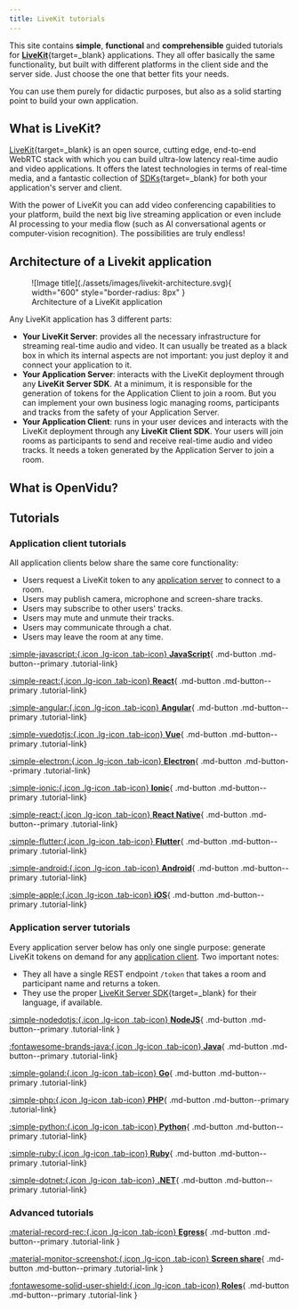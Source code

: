 ```yaml
---
title: LiveKit tutorials
---
```


This site contains **simple**, **functional** and **comprehensible** guided tutorials for [**LiveKit**](https://livekit.io/){target=\_blank} applications. They all offer basically the same functionality, but built with different platforms in the client side and the server side. Just choose the one that better fits your needs.

You can use them purely for didactic purposes, but also as a solid starting point to build your own application.

## What is LiveKit?

[LiveKit](https://livekit.io/){target=\_blank} is an open source, cutting edge, end-to-end WebRTC stack with which you can build ultra-low latency real-time audio and video applications. It offers the latest technologies in terms of real-time media, and a fantastic collection of [SDKs](https://docs.livekit.io/reference/){target=\_blank} for both your application's server and client.

With the power of LiveKit you can add video conferencing capabilities to your platform, build the next big live streaming application or even include AI processing to your media flow (such as AI conversational agents or computer-vision recognition). The possibilities are truly endless!

## Architecture of a Livekit application

<figure markdown="span">
  ![Image title](./assets/images/livekit-architecture.svg){ width="600" style="border-radius: 8px" }
  <figcaption>Architecture of a LiveKit application</figcaption>
</figure>

Any LiveKit application has 3 different parts:

- **Your LiveKit Server**: provides all the necessary infrastructure for streaming real-time audio and video. It can usually be treated as a black box in which its internal aspects are not important: you just deploy it and connect your application to it.
- **Your Application Server**: interacts with the LiveKit deployment through any **LiveKit Server SDK**. At a minimum, it is responsible for the generation of tokens for the Application Client to join a room. But you can implement your own business logic managing rooms, participants and tracks from the safety of your Application Server.
- **Your Application Client**: runs in your user devices and interacts with the LiveKit deployment through any **LiveKit Client SDK**. Your users will join rooms as participants to send and receive real-time audio and video tracks. It needs a token generated by the Application Server to join a room.

## What is OpenVidu?

## Tutorials

### Application client tutorials

All application clients below share the same core functionality:

- Users request a LiveKit token to any [application server](#application-server-tutorials) to connect to a room.
- Users may publish camera, microphone and screen-share tracks.
- Users may subscribe to other users' tracks.
- Users may mute and unmute their tracks.
- Users may communicate through a chat.
- Users may leave the room at any time.

<div class="tutorials-container" markdown>

[:simple-javascript:{.icon .lg-icon .tab-icon} **JavaScript**](./tutorials/application-client/javascript.md){ .md-button .md-button--primary .tutorial-link}

[:simple-react:{.icon .lg-icon .tab-icon} **React**](./tutorials/application-client/react.md){ .md-button .md-button--primary .tutorial-link}

[:simple-angular:{.icon .lg-icon .tab-icon} **Angular**](./tutorials/application-client/angular.md){ .md-button .md-button--primary .tutorial-link}

[:simple-vuedotjs:{.icon .lg-icon .tab-icon} **Vue**](./tutorials/application-client/vue.md){ .md-button .md-button--primary .tutorial-link}

[:simple-electron:{.icon .lg-icon .tab-icon} **Electron**](./tutorials/application-client/electron.md){ .md-button .md-button--primary .tutorial-link}

[:simple-ionic:{.icon .lg-icon .tab-icon} **Ionic**](./tutorials/application-client/ionic.md){ .md-button .md-button--primary .tutorial-link}

[:simple-react:{.icon .lg-icon .tab-icon} **React Native**](./tutorials/application-client/react.md){ .md-button .md-button--primary .tutorial-link}

[:simple-flutter:{.icon .lg-icon .tab-icon} **Flutter**](./tutorials/application-client/flutter.md){ .md-button .md-button--primary .tutorial-link}

[:simple-android:{.icon .lg-icon .tab-icon} **Android**](./tutorials/application-client/android.md){ .md-button .md-button--primary .tutorial-link}

[:simple-apple:{.icon .lg-icon .tab-icon} **iOS**](./tutorials/application-client/ios.md){ .md-button .md-button--primary .tutorial-link}

</div>

### Application server tutorials

Every application server below has only one single purpose: generate LiveKit tokens on demand for any [application client](#application-client-tutorials). Two important notes:

- They all have a single REST endpoint `/token` that takes a room and participant name and returns a token.
- They use the proper [LiveKit Server SDK](https://docs.livekit.io/reference/){target=\_blank} for their language, if available.

<div class="tutorials-container" markdown>

[:simple-nodedotjs:{.icon .lg-icon .tab-icon} **NodeJS**](./tutorials/application-server/node.md){ .md-button .md-button--primary .tutorial-link }

[:fontawesome-brands-java:{.icon .lg-icon .tab-icon} **Java**](./tutorials/application-server/java.md){ .md-button .md-button--primary .tutorial-link}

[:simple-goland:{.icon .lg-icon .tab-icon} **Go**](./tutorials/application-server/go.md){ .md-button .md-button--primary .tutorial-link}

[:simple-php:{.icon .lg-icon .tab-icon} **PHP**](./tutorials/application-server/php.md){ .md-button .md-button--primary .tutorial-link}

[:simple-python:{.icon .lg-icon .tab-icon} **Python**](./tutorials/application-server/python.md){ .md-button .md-button--primary .tutorial-link}

[:simple-ruby:{.icon .lg-icon .tab-icon} **Ruby**](./tutorials/application-server/ruby.md){ .md-button .md-button--primary .tutorial-link}

[:simple-dotnet:{.icon .lg-icon .tab-icon} **.NET**](./tutorials/application-server/dotnet.md){ .md-button .md-button--primary .tutorial-link}

</div>

### Advanced tutorials

<div class="tutorials-container" markdown>

[:material-record-rec:{.icon .lg-icon .tab-icon} **Egress**](./tutorials/advanced-tutorials/recording.md){ .md-button .md-button--primary .tutorial-link }

[:material-monitor-screenshot:{.icon .lg-icon .tab-icon} **Screen share**](./tutorials/advanced-tutorials/screenshare.md){ .md-button .md-button--primary .tutorial-link }

[:fontawesome-solid-user-shield:{.icon .lg-icon .tab-icon} **Roles**](./tutorials/advanced-tutorials/roles.md){ .md-button .md-button--primary .tutorial-link }

</div>
